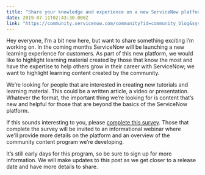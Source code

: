 ```yaml
---
title: "Share your knowledge and experience on a new ServiceNow platform"
date: 2019-07-11T02:43:30.000Z
link: "https://community.servicenow.com/community?id=community_blog&sys_id=48fd7275db62f30423f4a345ca96192e"
---
```

<p class="p1">Hey everyone, I’m a bit new here, but want to share something exciting I’m working on. In the coming months ServiceNow will be launching a new learning experience for customers. As part of this new platform, we would like to highlight learning material created by those that know the most and have the expertise to help others grow in their career with ServiceNow; we want to highlight learning content created by the community.</p>
<p class="p1">We’re looking for people that are interested in creating new tutorials and learning material. This could be a written article, a video or presentation. Whatever the format, the important thing we’re looking for is content that’s new and helpful for those that are beyond the basics of the ServiceNow platform.</p>
<p class="p1">If this sounds interesting to you, please <a title="Community Created Content interest survey" href="https://forms.office.com/Pages/ResponsePage.aspx?id&#61;cPHPi3mZHkmGg9jO0IULrQLKK1LaGJ1Imfo3KRkiFk9UODFKVVZJMFg3T0JLQTJUUkIxQUU4OEdIRi4u" target="_blank" rel="noopener noreferrer nofollow">complete this survey</a>. Those that complete the survey will be invited to an informational webinar where we&#39;ll provide more details on the platform and an overview of the community content program we’re developing.</p>
<p class="p1">It’s still early days for this program, so be sure to sign up for more information. We will make updates to this post as we get closer to a release date and have more details to share.</p>